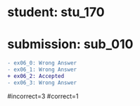 # student: stu_170
# submission: sub_010

```diff
- ex06_0: Wrong Answer
- ex06_1: Wrong Answer
+ ex06_2: Accepted
- ex06_3: Wrong Answer
```
#incorrect=3
#correct=1

